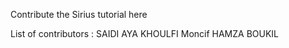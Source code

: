 Contribute the Sirius tutorial here

List of contributors :
		SAIDI AYA
		KHOULFI Moncif 
		HAMZA BOUKIL